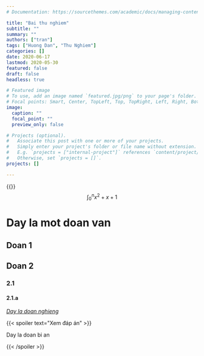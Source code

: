 ```yaml
---
# Documentation: https://sourcethemes.com/academic/docs/managing-content/

title: "Bai thu nghiem"
subtitle: ""
summary: ""
authors: ["tran"]
tags: ["Huong Dan", "Thu Nghiem"]
categories: []
date: 2020-06-17
lastmod: 2020-05-30
featured: false
draft: false
headless: true

# Featured image
# To use, add an image named `featured.jpg/png` to your page's folder.
# Focal points: Smart, Center, TopLeft, Top, TopRight, Left, Right, BottomLeft, Bottom, BottomRight.
image:
  caption: ""
  focal_point: ""
  preview_only: false

# Projects (optional).
#   Associate this post with one or more of your projects.
#   Simply enter your project's folder or file name without extension.
#   E.g. `projects = ["internal-project"]` references `content/project/deep-learning/index.md`.
#   Otherwise, set `projects = []`.
projects: []

---
```


{{<toc>}}
$$
\int_0^n x^2 + x +1
$$

# **Day la mot doan van**

## Doan 1

## Doan 2

### 2.1

#### 2.1.a



*<u>Day la doan nghieng</u>*

{{< spoiler text="Xem đáp án" >}}

Day la doan bi an

{{< /spoiler >}}